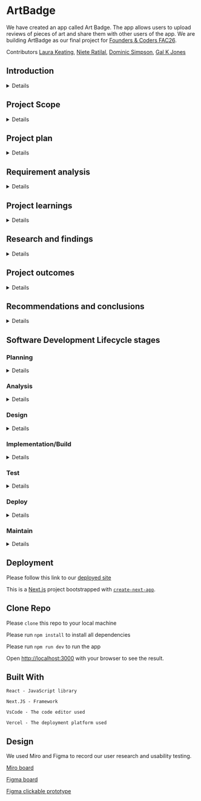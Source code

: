 # ArtBadge

We have created an app called Art Badge. The app allows users to upload reviews of pieces of art and share them with other users of the app. We are building ArtBadge as our final project for [Founders & Coders FAC26](https://github.com/fac26).

Contributors [Laura Keating](https://github.com/LauraK0), [Niete Ratilal](https://github.com/Psydwinder), [Dominic Simpson](https://github.com/DominicSimpson), [Gal K Jones](https://github.com/GalKJ)


## Introduction

<details>

#### What are you building?
#### Why are you building it?

</details>

## Project Scope

<details>

###¢ What are you not building?

We are not building a React Native app, an online database of art works, a general social network app and we're not building a site for galleries to advetise new exhibitions.  

#### How did you decide what features were important?

We conducted user research and usability testing. Our users gave us valuable feedback which helped us refine our initial concept. In some instances that meant intergrating new feature which we hadn't considered before and in other instances removing features that we had initialy thought essential. 
</details>

## Project plan

<details>

#### How are you going to structure your sprints?

#### What order are you going to build in?

#### How did user research inform your plan?
</details>

## Requirement analysis 

<details>

#### How will you ensure your project is accessible to as many users as possible?

#### Are there any legal or regulatory requirements you should consider?

</details>

## Project learnings 

<details>

#### Did your team work effectively?

#### What would you do differently next time?
</details>

## Research and findings 

<details>

#### What did you find out from user testing?
</details>

## Project outcomes 

<details>

#### Were your assumptions right or wrong?
</details>

## Recommendations and conclusions 

<details>

#### What features would you prioritise to build next?
#### Was the project a success?
</details>

## Software Development Lifecycle stages 

### Planning 

<details>

#### What roles did your team take on?
```
Explain the roles and responsibilities of all people working within the software development lifecycle, and how they relate to the project (K2)
```

#### Did these roles help your team work effectively?
```
Outline how teams work effectively to produce software and how to contribute appropriately (K6) Compare and contrast the requirements of a software development team, and how they would ensure that each member (including themselves) were able to make a contribution (K6)
```
</details>

### Analysis 

<details>

####  What might be the intended and unintended consequences of building this product?

</details>

### Design 

<details>

#### How did you plan a user experience?
#### What technical decisions did you make?
#### Server-render vs client-render vs both
#### Relational or non-relational or no DB
#### Self-hosted or platform-as-a-service
#### Frontend first vs DB first
#### Did you create a technical specification?
```
Review methods of software design with reference to functional/technical specifications and apply a justified approach to software development (K11, S11, S12)
```
</details>

### Implementation/Build 

<details>

#### How did you ensure your code was good?
```
Create logical and maintainable code to deliver project outcomes, explaining their choice of approach. (S1)
```

#### What interesting technical problems did you have to solve?
```
Outline and apply the rationale and use of algorithms, logic and data structures. (K9, S16)
```

#### How did you debug issues that arose?
```
Apply structured techniques to problem solving to identify and resolve issues and debug basic flaws in code (S7)
```
</details>

### Test 

<details>

#### How did you verify your project worked correctly?

```
Identify and create test scenarios which satisfy the project specification (S6)
```

#### Did writing automated tests catch any bugs?
```
Analyse unit testing results and review the outcomes, correcting errors. (S4)
```
</details>

### Deploy 

<details>

#### Where/how did you deploy your application?
```
Review and justify their contribution to building, managing and deploying code into the relevant environment in accordance with the project specification (S10)
```

#### What problems did you encounter during deployment?

</details>

### Maintain 

<details>

#### Is it easy for someone make changes to the codebase?
#### Could a new person quickly be onboarded to contribute?
```
Establishes a logical thinking approach to areas of work which require valid reasoning and/or justified decision making (B2)

Describes how they have maintained a productive, professional and secure working environment throughout the project activity (B3)
```

</details>

## Deployment

Please follow this link to our [deployed site](https://week7-9-artbadge.vercel.app)

This is a [Next.js](https://nextjs.org/) project bootstrapped with [`create-next-app`](https://github.com/vercel/next.js/tree/canary/packages/create-next-app).

## Clone Repo

Please ``clone`` this repo to your local machine

Please run ``npm install`` to install all dependencies

Please run ``npm run dev`` to run the app

Open [http://localhost:3000](http://localhost:3000) with your browser to see the result.

## Built With

    React - JavaScript library
    
    Next.JS - Framework

    VsCode - The code editor used

    Vercel - The deployment platform used
    
## Design

We used Miro and Figma to record our user research and usability testing. 

[Miro board](https://miro.com/app/board/uXjVPkoAI88=/)

[Figma board](https://www.figma.com/file/wVdBFVqoaLtPQPA0bq4ZY3/Untitled?node-id=0%3A1&t=eSBWnVZF4j4wmwCg-0)

[Figma clickable prototype](https://www.figma.com/proto/wVdBFVqoaLtPQPA0bq4ZY3/Untitled?node-id=51%3A448&scaling=scale-down&page-id=0%3A1&starting-point-node-id=51%3A448)



